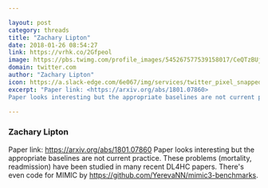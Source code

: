 ```yaml
---

layout: post
category: threads
title: "Zachary Lipton"
date: 2018-01-26 08:54:27
link: https://vrhk.co/2Gfpeol
image: https://pbs.twimg.com/profile_images/545267577539158017/CeQTzBUj_normal.jpeg
domain: twitter.com
author: "Zachary Lipton"
icon: https://a.slack-edge.com/6e067/img/services/twitter_pixel_snapped_32.png
excerpt: "Paper link: <https://arxiv.org/abs/1801.07860>
Paper looks interesting but the appropriate baselines are not current practice. These problems (mortality, readmission) have been studied in many recent DL4HC papers. There's even code for MIMIC by <https://github.com/YerevaNN/mimic3-benchmarks>."

---
```


### Zachary Lipton

Paper link: <https://arxiv.org/abs/1801.07860>
Paper looks interesting but the appropriate baselines are not current practice. These problems (mortality, readmission) have been studied in many recent DL4HC papers. There's even code for MIMIC by <https://github.com/YerevaNN/mimic3-benchmarks>.